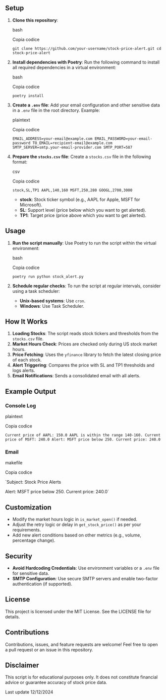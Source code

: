 ## Setup

1.  **Clone this repository**:
    
    bash
    
    Copia codice
    
    `git clone https://github.com/your-username/stock-price-alert.git
    cd stock-price-alert` 
    
2.  **Install dependencies with Poetry**: Run the following command to install all required dependencies in a virtual environment:
    
    bash
    
    Copia codice
    
    `poetry install` 
    
3.  **Create a `.env` file**: Add your email configuration and other sensitive data in a `.env` file in the root directory. Example:
    
    plaintext
    
    Copia codice
    
    `EMAIL_ADDRESS=your-email@example.com
    EMAIL_PASSWORD=your-email-password
    TO_EMAIL=recipient-email@example.com
    SMTP_SERVER=smtp.your-email-provider.com
    SMTP_PORT=587` 
    
4.  **Prepare the `stocks.csv` file**: Create a `stocks.csv` file in the following format:
    
    csv
    
    Copia codice
    
    `stock,SL,TP1
    AAPL,140,160
    MSFT,250,280
    GOOGL,2700,3000` 
    
    -   **stock**: Stock ticker symbol (e.g., AAPL for Apple, MSFT for Microsoft).
    -   **SL**: Support level (price below which you want to get alerted).
    -   **TP1**: Target price (price above which you want to get alerted).

## Usage

1.  **Run the script manually**: Use Poetry to run the script within the virtual environment:
    
    bash
    
    Copia codice
    
    `poetry run python stock_alert.py` 
    
2.  **Schedule regular checks**: To run the script at regular intervals, consider using a task scheduler:
    
    -   **Unix-based systems**: Use `cron`.
    -   **Windows**: Use Task Scheduler.

## How It Works

1.  **Loading Stocks**: The script reads stock tickers and thresholds from the `stocks.csv` file.
2.  **Market Hours Check**: Prices are checked only during US stock market hours.
3.  **Price Fetching**: Uses the `yfinance` library to fetch the latest closing price of each stock.
4.  **Alert Triggering**: Compares the price with SL and TP1 thresholds and logs alerts.
5.  **Email Notifications**: Sends a consolidated email with all alerts.

## Example Output

### Console Log

plaintext

Copia codice

`Current price of AAPL: 150.0
AAPL is within the range 140-160.
Current price of MSFT: 240.0
Alert: MSFT price below 250. Current price: 240.0` 

### Email

makefile

Copia codice

`Subject: Stock Price Alerts

Alert: MSFT price below 250. Current price: 240.0` 

## Customization

-   Modify the market hours logic in `is_market_open()` if needed.
-   Adjust the retry logic or delay in `get_stock_price()` as per your requirements.
-   Add new alert conditions based on other metrics (e.g., volume, percentage change).

## Security

-   **Avoid Hardcoding Credentials**: Use environment variables or a `.env` file for sensitive data.
-   **SMTP Configuration**: Use secure SMTP servers and enable two-factor authentication (if supported).

## License

This project is licensed under the MIT License. See the LICENSE file for details.

## Contributions

Contributions, issues, and feature requests are welcome! Feel free to open a pull request or an issue in this repository.

## Disclaimer

This script is for educational purposes only. It does not constitute financial advice or guarantee accuracy of stock price data.

Last update 12/12/2024